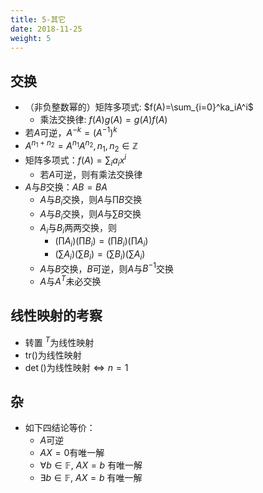 ```yaml
---
title: 5-其它
date: 2018-11-25
weight: 5
---
```


## 交换

- （非负整数幂的）矩阵多项式: $f(A)=\sum_{i=0}^ka_iA^i$
  - 乘法交换律: $f(A)g(A)=g(A)f(A)$
- 若$A$可逆，$A^{-k} = (A^{-1})^k$
- $A^{n_1+n_2}=A^{n_1}A^{n_2},n_1,n_2\in\mathbb{Z}$
- 矩阵多项式：$f(A)=\sum_ia_ix^i$
  - 若$A$可逆，则有乘法交换律
- $A$与$B$交换：$AB=BA$
  - $A$与$B_i$交换，则$A$与$\prod B$交换
  - $A$与$B_i$交换，则$A$与$\sum B$交换
  - $A_i$与$B_i$两两交换，则
    - $(\prod A_i)(\prod B_i) = (\prod B_i)(\prod A_i)$
    - $(\sum  A_i)(\sum B_i) = (\sum B_i)(\sum A_i)$
  - $A$与$B$交换，$B$可逆，则$A$与$B^{-1}$交换
  - $A$与$A^T$未必交换

## 线性映射的考察

- 转置$\ ^T$为线性映射
- tr()为线性映射
- $\det()$为线性映射$\iff n=1$

## 杂

- 如下四结论等价：
  - $A$可逆
  - $AX=0$有唯一解
  - $\forall b\in\mathbb{F}$, $AX=b$ 有唯一解
  - $\exists b\in\mathbb{F}$, $AX=b$ 有唯一解
